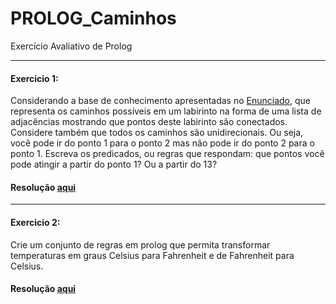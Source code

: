 # PROLOG_Caminhos
Exercício Avaliativo de Prolog 
******
#### Exercicio 1:
Considerando a base de conhecimento apresentadas no [Enunciado](https://raw.githubusercontent.com/Trabalhos-PUC-PR/PROLOG_Caminhos/main/Enunciado.pdf), que representa os caminhos possíveis em um labirinto na forma de uma lista de adjacências mostrando que pontos deste labirinto são conectados. Considere também que todos os caminhos são unidirecionais. Ou seja, você pode ir do ponto 1 para o ponto 2 mas não pode ir do ponto 2 para o ponto 1. Escreva os predicados, ou regras que respondam: que pontos você pode atingir a partir do ponto 1? Ou a partir do 13?  
#### **Resolução [aqui](https://github.com/Trabalhos-PUC-PR/PROLOG_Caminhos/blob/main/caminhos.pl)**
******
#### Exercicio 2:
Crie um conjunto de regras em prolog que permita transformar temperaturas em graus Celsius para Fahrenheit e de Fahrenheit para Celsius.  
#### **Resolução [aqui](https://github.com/Trabalhos-PUC-PR/PROLOG_Caminhos/blob/main/temperatura.pl)**
